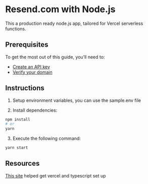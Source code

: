# Resend.com with Node.js

This a production ready node.js app, tailored for Vercel serverless functions.

## Prerequisites

To get the most out of this guide, you’ll need to:

* [Create an API key](https://resend.com/api-keys)
* [Verify your domain](https://resend.com/domains)

## Instructions

1. Setup environment variables, you can use the sample.env file

2. Install dependencies:

  ```sh
npm install
# or
yarn
  ```

3. Execute the following command:

  ```sh
yarn start
  ```

## Resources

[This site](https://dev.to/tirthpatel/deploy-node-ts-express-typescript-on-vercel-284h) helped get vercel and typescript set up 